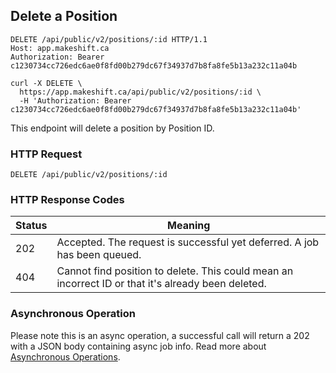 ## Delete a Position

```http
DELETE /api/public/v2/positions/:id HTTP/1.1
Host: app.makeshift.ca
Authorization: Bearer c1230734cc726edc6ae0f8fd00b279dc67f34937d7b8fa8fe5b13a232c11a04b
```

```shell
curl -X DELETE \
  https://app.makeshift.ca/api/public/v2/positions/:id \
  -H 'Authorization: Bearer c1230734cc726edc6ae0f8fd00b279dc67f34937d7b8fa8fe5b13a232c11a04b'
```

This endpoint will delete a position by Position ID.

### HTTP Request

`DELETE /api/public/v2/positions/:id`

### HTTP Response Codes

Status | Meaning
---------- | -------
202 | Accepted. The request is successful yet deferred. A job has been queued.
404 | Cannot find position to delete. This could mean an incorrect ID or that it's already been deleted.

### Asynchronous Operation
  
Please note this is an async operation, a successful call will return a 202 with a JSON body containing async job info.  Read more about [Asynchronous Operations](#asynchronous-endpoints).
